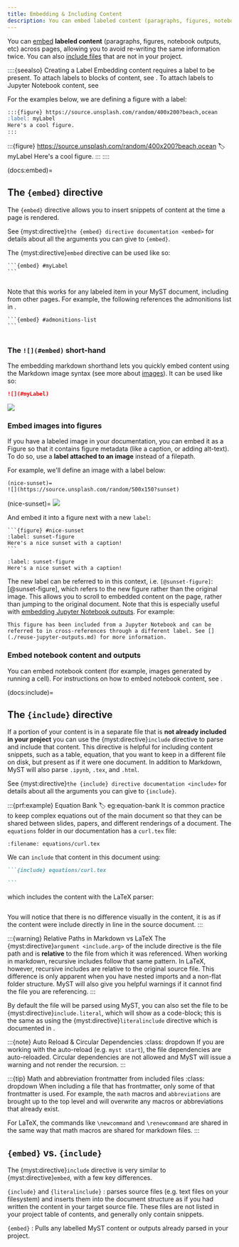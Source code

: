 ```yaml
---
title: Embedding & Including Content
description: You can embed labeled content (paragraphs, figures, notebook outputs, etc) across pages, allowing you to avoid re-writing the same information twice.
---
```


You can [embed](#docs:embed) **labeled content** (paragraphs, figures, notebook outputs, etc) across pages, allowing you to avoid re-writing the same information twice. You can also [include files](#docs:include) that are not in your project.

::::{seealso} Creating a Label
Embedding content requires a label to be present.
To attach labels to blocks of content, see [](./cross-references.md).
To attach labels to Jupyter Notebook content, see [](./reuse-jupyter-outputs.md)

For the examples below, we are defining a figure with a label:

```markdown
:::{figure} https://source.unsplash.com/random/400x200?beach,ocean
:label: myLabel
Here's a cool figure.
:::
```

:::{figure} https://source.unsplash.com/random/400x200?beach,ocean
:label: myLabel
Here's a cool figure.
:::
::::

(docs:embed)=

## The `{embed}` directive

The `{embed}` directive allows you to insert snippets of content at the time a page is rendered.

See {myst:directive}`the {embed} directive documentation <embed>` for details about all the arguments you can give to `{embed}`.

The {myst:directive}`embed` directive can be used like so:

````myst
```{embed} #myLabel
```
````

```{embed} #myLabel

```

Note that this works for any labeled item in your MyST document, including from other pages.
For example, the following references the admonitions list in [](admonitions.md).

````
```{embed} #admonitions-list
```
````

```{embed} #admonitions-list

```

### The `![](#embed)` short-hand

The embedding markdown shorthand lets you quickly embed content using the Markdown image syntax (see more about [images](./figures.md)).
It can be used like so:

```markdown
![](#myLabel)
```

![](#myLabel)

### Embed images into figures

If you have a labeled image in your documentation, you can embed it as a Figure so that it contains figure metadata (like a caption, or adding alt-text).
To do so, use a **label attached to an image** instead of a filepath.

For example, we'll define an image with a label below:

```
(nice-sunset)=
![](https://source.unsplash.com/random/500x150?sunset)
```

(nice-sunset)=
![](https://source.unsplash.com/random/500x150?sunset)

And embed it into a figure next with a new `label`:

````
```{figure} #nice-sunset
:label: sunset-figure
Here's a nice sunset with a caption!
```
````

```{figure} #nice-sunset
:label: sunset-figure
Here's a nice sunset with a caption!
```

The new label can be referred to in this context, i.e. `[@sunset-figure]`: [@sunset-figure], which refers to the new figure rather than the original image. This allows you to scroll to embedded content on the page, rather than jumping to the original document. Note that this is especially useful with [embedding Jupyter Notebook outputs](./reuse-jupyter-outputs.md). For example:

```{figure} #img:altair-horsepower
This figure has been included from a Jupyter Notebook and can be referred to in cross-references through a different label. See [](./reuse-jupyter-outputs.md) for more information.
```

### Embed notebook content and outputs

You can embed notebook content (for example, images generated by running a cell).
For instructions on how to embed notebook content, see [](./reuse-jupyter-outputs.md).

(docs:include)=

## The `{include}` directive

If a portion of your content is in a separate file that is **not already included in your project** you can use the {myst:directive}`include` directive to parse and include that content.
This directive is helpful for including content snippets, such as a table, equation, that you want to keep in a different file on disk, but present as if it were one document. In addition to Markdown, MyST will also parse `.ipynb`, `.tex`, and `.html`.

See {myst:directive}`the {include} directive documentation <include>` for details about all the arguments you can give to `{include}`.

:::{prf:example} Equation Bank
:label: eg:equation-bank
It is common practice to keep complex equations out of the main document so that they can be shared between slides, papers, and different renderings of a document. The `equations` folder in our documentation has a `curl.tex` file:

```{literalinclude} equations/curl.tex
:filename: equations/curl.tex
```

We can `include` that content in this document using:

````markdown
```{include} equations/curl.tex

```
````

which includes the content with the LaTeX parser:

```{include} equations/curl.tex

```

You will notice that there is no difference visually in the content, it is as if the content were include directly in line in the source document.
:::

:::{warning} Relative Paths in Markdown vs LaTeX
The {myst:directive}`argument <include.arg>` of the include directive is the file path and is **relative** to the file from which it was referenced. When working in markdown, recursive includes follow that same pattern. In LaTeX, however, recursive includes are relative to the original source file. This difference is only apparent when you have nested imports and a non-flat folder structure. MyST will also give you helpful warnings if it cannot find the file you are referencing.
:::

By default the file will be parsed using MyST, you can also set the file to be {myst:directive}`include.literal`, which will show as a code-block; this is the same as using the {myst:directive}`literalinclude` directive which is documented in [](#docs:literalinclude).

:::{note} Auto Reload & Circular Dependencies
:class: dropdown
If you are working with the auto-reload (e.g. `myst start`), the file dependencies are auto-reloaded.
Circular dependencies are not allowed and MyST will issue a warning and not render the recursion.
:::

:::{tip} Math and abbreviation frontmatter from included files
:class: dropdown
When including a file that has frontmatter, only some of that frontmatter is used. For example, the `math` macros and `abbreviations` are brought up to the top level and will overwrite any macros or abbreviations that already exist.

For LaTeX, the commands like `\newcommand` and `\renewcommand` are shared in the same way that math macros are shared for markdown files.
:::

## `{embed}` vs. `{include}`

The {myst:directive}`include` directive is very similar to {myst:directive}`embed`, with a few key differences.

`{include}` and `{literalinclude}`
: parses source files (e.g. text files on your filesystem) and inserts them into the document structure as if you had written the content in your target source file. These files are not listed in your project table of contents, and generally only contain snippets.

`{embed}`
: Pulls any labelled MyST content or outputs already parsed in your project.
